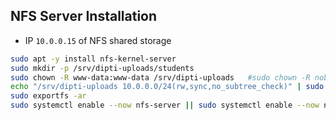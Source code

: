 ## NFS Server Installation
- IP `10.0.0.15`	of NFS shared storage

```sh
sudo apt -y install nfs-kernel-server
sudo mkdir -p /srv/dipti-uploads/students
sudo chown -R www-data:www-data /srv/dipti-uploads   #sudo chown -R nobody:nogroup /srv/dipti-uploads
echo "/srv/dipti-uploads 10.0.0.0/24(rw,sync,no_subtree_check)" | sudo tee -a /etc/exports
sudo exportfs -ar
sudo systemctl enable --now nfs-server || sudo systemctl enable --now nfs-kernel-server
```


